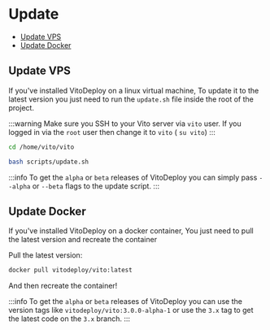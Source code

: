# Update

- [Update VPS](#update-vps)
- [Update Docker](#update-docker)

## Update VPS

If you've installed VitoDeploy on a linux virtual machine, To update it to the latest version you just need to run the
`update.sh` file inside the root of the project.

:::warning
Make sure you SSH to your Vito server via `vito` user. If you logged in via the `root` user then change it to `vito` (
`su vito`)
:::

```sh
cd /home/vito/vito

bash scripts/update.sh
```

:::info
To get the `alpha` or `beta` releases of VitoDeploy you can simply pass `--alpha` or `--beta` flags to the update script.
:::

## Update Docker

If you've installed VitoDeploy on a docker container, You just need to pull the latest version and recreate the
container

Pull the latest version:

```sh
docker pull vitodeploy/vito:latest
```

And then recreate the container!

:::info
To get the `alpha` or `beta` releases of VitoDeploy you can use the version tags like `vitodeploy/vito:3.0.0-alpha-1` or use the `3.x` tag to get the latest code on the `3.x` branch.
:::
